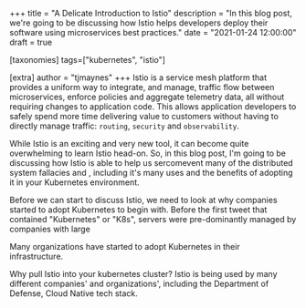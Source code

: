 +++
title = "A Delicate Introduction to Istio"
description = "In this blog post, we're going to be discussing how Istio helps developers deploy their software using microservices best practices."
date = "2021-01-24 12:00:00"
draft = true

[taxonomies]
tags=["kubernetes", "istio"]

[extra]
author = "tjmaynes"
+++
Istio is a service mesh platform that provides a uniform way to integrate, and manage, traffic flow between microservices, enforce policies and aggregate telemetry data, all without requiring changes to application code. This allows application developers to safely spend more time delivering value to customers without having to directly manage traffic: `routing`, `security` and `observability`.

While Istio is an exciting and very new tool, it can become quite overwhelming to learn Istio head-on. So, in this blog post, I'm going to be discussing how Istio is able to help us sercomevent many of the distributed system fallacies and , including it's many uses and the benefits of adopting it in your Kubernetes environment.

Before we can start to discuss Istio, we need to look at why companies started to adopt Kubernetes to begin with. Before the first tweet that contained "Kubernetes" or "K8s", servers were pre-dominantly managed by companies with large 

Many organizations have started to adopt Kubernetes in their infrastructure. 

Why pull Istio into your kubernetes cluster?
Istio is being used by many different companies' and organizations', including the Department of Defense, Cloud Native tech stack.